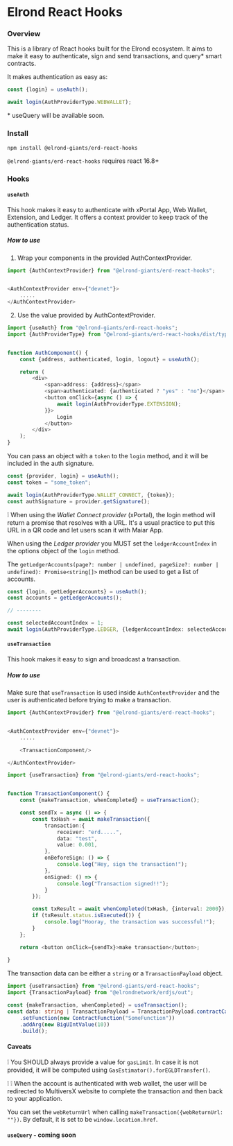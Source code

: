 # Elrond React Hooks

### Overview

This is a library of React hooks built for the Elrond ecosystem. It aims to make it easy to authenticate, sign and send
transactions, and query* smart contracts.

It makes authentication as easy as:

```typescript jsx
const {login} = useAuth();

await login(AuthProviderType.WEBWALLET);
```

&ast; useQuery will be available soon.

### Install

```bash
npm install @elrond-giants/erd-react-hooks
```

`@elrond-giants/erd-react-hooks` requires react 16.8+

### Hooks

#### `useAuth`

This hook makes it easy to authenticate with xPortal App, Web Wallet, Extension, and Ledger. It offers a context provider
to keep track of the authentication status.

##### How to use

1. Wrap your components in the provided AuthContextProvider.

```typescript jsx
import {AuthContextProvider} from "@elrond-giants/erd-react-hooks";


<AuthContextProvider env={"devnet"}>
    .....
</AuthContextProvider>
```

2. Use the value provided by AuthContextProvider.

```typescript jsx
import {useAuth} from "@elrond-giants/erd-react-hooks";
import {AuthProviderType} from "@elrond-giants/erd-react-hooks/dist/types";


function AuthComponent() {
    const {address, authenticated, login, logout} = useAuth();

    return (
        <div>
            <span>address: {address}</span>
            <span>authenticated: {authenticated ? "yes" : "no"}</span>
            <button onClick={async () => {
                await login(AuthProviderType.EXTENSION);
            }}>
                Login
            </button>
        </div>
    );
}
```

You can pass an object with a `token` to the `login` method, and it will be included in the auth signature.

```typescript
const {provider, login} = useAuth();
const token = "some_token";

await login(AuthProviderType.WALLET_CONNECT, {token});
const authSignature = provider.getSignature();
```

:grey_exclamation: When using the *Wallet Connect provider* (xPortal), the login method will return a promise that resolves with a URL.
It's a usual practice to put this URL in a QR code and let users scan it with Maiar App.

When using the *Ledger provider* you MUST set the `ledgerAccountIndex` in the options object of the `login` method.

The `getLedgerAccounts(page?: number | undefined, pageSize?: number | undefined): Promise<string[]>` method can be used to get a list of accounts.

```typescript
const {login, getLedgerAccounts} = useAuth();
const accounts = getLedgerAccounts();

// --------

const selectedAccountIndex = 1;
await login(AuthProviderType.LEDGER, {ledgerAccountIndex: selectedAccountIndex});
```

#### `useTransaction`

This hook makes it easy to sign and broadcast a transaction.

##### How to use

Make sure that `useTransaction` is used inside `AuthContextProvider` and the user is authenticated before trying to make
a
transaction.

```typescript jsx
import {AuthContextProvider} from "@elrond-giants/erd-react-hooks";


<AuthContextProvider env={"devnet"}>
    .....

    <TransactionComponent/>

</AuthContextProvider>
````

```typescript jsx
import {useTransaction} from "@elrond-giants/erd-react-hooks";


function TransactionComponent() {
    const {makeTransaction, whenCompleted} = useTransaction();

    const sendTx = async () => {
        const txHash = await makeTransaction({
            transaction:{
                receiver: "erd.....",
                data: "test",
                value: 0.001,
            },
            onBeforeSign: () => {
                console.log("Hey, sign the transaction!");
            },
            onSigned: () => {
                console.log("Transaction signed!!");
            }
        });

        const txResult = await whenCompleted(txHash, {interval: 2000});
        if (txResult.status.isExecuted()) {
            console.log("Hooray, the transaction was successful!");
        }
    };

    return <button onClick={sendTx}>make transaction</button>;
    
}
```
The transaction data can be either a `string` or a `TransactionPayload` object.

```typescript jsx
import {useTransaction} from "@elrond-giants/erd-react-hooks";
import {TransactionPayload} from "@elrondnetwork/erdjs/out";

const {makeTransaction, whenCompleted} = useTransaction();
const data: string | TransactionPayload = TransactionPayload.contractCall()
    .setFunction(new ContractFunction("SomeFunction"))
    .addArg(new BigUIntValue(10))
    .build();

```

#### Caveats

:grey_exclamation: You SHOULD always provide a value for `gasLimit`. In case it is not provided, it will be computed using `GasEstimator().forEGLDTransfer()`.


:grey_exclamation: :grey_exclamation: When the account is authenticated with web wallet, the user will be redirected to MultiversX website to complete the transaction and then back to your application.

You can set the `webReturnUrl` when calling `makeTransaction({webReturnUrl: ""})`. By default, it is set to be `window.location.href`.

#### `useQuery` - coming soon
